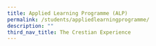 ```yaml
---
title: Applied Learning Programme (ALP)
permalink: /students/appliedlearningprogramme/
description: ""
third_nav_title: The Crestian Experience
---
```


